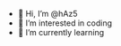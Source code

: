 - 👋 Hi, I’m @hAz5
- 👀 I’m interested in coding
- 🌱 I’m currently learning


<!---
hAz5/hAz5 is a ✨ special ✨ repository because its `README.md` (this file) appears on your GitHub profile.
You can click the Preview link to take a look at your changes.
--->
